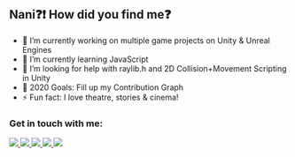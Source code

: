 ## Nani:question::exclamation: How did you find me:question:

- 🔭 I’m currently working on multiple game projects on Unity & Unreal Engines
- 🌱 I’m currently learning JavaScript
- 🤔 I’m looking for help with raylib.h and 2D Collision+Movement Scripting in Unity
- 🥅 2020 Goals: Fill up my Contribution Graph
- ⚡ Fun fact: I love theatre, stories & cinema!

### Get in touch with me:

<a href="https://www.instagram.com/kukkie.man/">
  <img src="https://img.shields.io/badge/Instagram-E4405F?style=for-the-badge&logo=instagram&logoColor=white" />
</a>

<a href="https://www.linkedin.com/in/rishabh1521/">
  <img src="https://img.shields.io/badge/LinkedIn-0077B5?style=for-the-badge&logo=linkedin&logoColor=white" />
</a>

<a href="https://www.reddit.com/user/kukkieman">
  <img src="https://img.shields.io/badge/Reddit-FF4500?style=for-the-badge&logo=reddit&logoColor=white" />
</a>

<a href="https://github.com/kukkieman/">
  <img src="https://img.shields.io/badge/GitHub-100000?style=for-the-badge&logo=github&logoColor=white" />
</a>

<a href="https://www.youtube.com/channel/UCIO32aKNjIo7wfTlEMVU0Pg">
  <img src="https://img.shields.io/badge/YouTube-FF0000?style=for-the-badge&logo=youtube&logoColor=white" />
</a>
